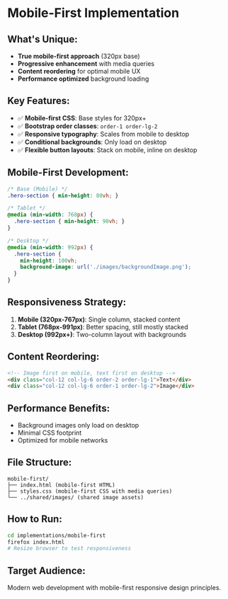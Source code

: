 # Mobile-First Implementation

## What's Unique:
- **True mobile-first approach** (320px base)
- **Progressive enhancement** with media queries
- **Content reordering** for optimal mobile UX
- **Performance optimized** background loading

## Key Features:
- ✅ **Mobile-first CSS**: Base styles for 320px+
- ✅ **Bootstrap order classes**: `order-1 order-lg-2`
- ✅ **Responsive typography**: Scales from mobile to desktop
- ✅ **Conditional backgrounds**: Only load on desktop
- ✅ **Flexible button layouts**: Stack on mobile, inline on desktop

## Mobile-First Development:
```css
/* Base (Mobile) */
.hero-section { min-height: 80vh; }

/* Tablet */
@media (min-width: 768px) {
  .hero-section { min-height: 90vh; }
}

/* Desktop */
@media (min-width: 992px) {
  .hero-section { 
    min-height: 100vh;
    background-image: url('./images/backgroundImage.png');
  }
}
```

## Responsiveness Strategy:
1. **Mobile (320px-767px)**: Single column, stacked content
2. **Tablet (768px-991px)**: Better spacing, still mostly stacked
3. **Desktop (992px+)**: Two-column layout with backgrounds

## Content Reordering:
```html
<!-- Image first on mobile, text first on desktop -->
<div class="col-12 col-lg-6 order-2 order-lg-1">Text</div>
<div class="col-12 col-lg-6 order-1 order-lg-2">Image</div>
```

## Performance Benefits:
- Background images only load on desktop
- Minimal CSS footprint
- Optimized for mobile networks

## File Structure:
```
mobile-first/
├── index.html (mobile-first HTML)
├── styles.css (mobile-first CSS with media queries)
└── ../shared/images/ (shared image assets)
```

## How to Run:
```bash
cd implementations/mobile-first
firefox index.html
# Resize browser to test responsiveness
```

## Target Audience:
Modern web development with mobile-first responsive design principles.
